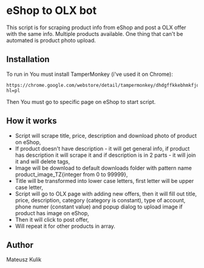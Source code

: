 # eShop to OLX bot

This script is for scraping product info from eShop and post a OLX offer with the same info. Multiple products available. One thing that can't be automated is product photo upload.



## Installation

To run in You must install TamperMonkey (i've used it on Chrome):

```
https://chrome.google.com/webstore/detail/tampermonkey/dhdgffkkebhmkfjojejmpbldmpobfkfo?hl=pl
```

Then You must go to specific page on eShop to start script.


## How it works

* Script will scrape title, price, description and download photo of product on eShop,
* If product doesn't have description - it will get general info, if product has description it will scrape it and if description is in 2 parts - it will join it and will delete tags,
* Image will be download to default downloads folder with pattern name product_image_TZ{integer from 0 to 99999},
* Title will be transformed into lower case letters, first letter will be upper case letter,
* Script will go to OLX page with adding new offers, then it will fill out title, price, description, category (category is constant), type of account, phone numer (constant value) and popup dialog to upload image if product has image on eShop,
* Then it will click to post offer,
* Will repeat it for other products in array.

## Author

Mateusz Kulik